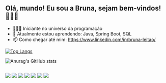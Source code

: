 ## Olá, mundo! Eu sou a Bruna, sejam bem-vindos! 👋🏻😉

- 👩🏻‍🚀 Iniciante no universo da programação
- 🌱 Atualmente estou aprendendo: Java, Spring Boot, SQL
- 📫 Como chegar até mim: https://www.linkedin.com/in/bruna-leitao/


[![Top Langs](https://github-readme-stats.vercel.app/api/top-langs/?username=brunacr&layout=compact&langs_count=8&theme=radical)](https://github.com/anuraghazra/github-readme-stats)

![Anurag's GitHub stats](https://github-readme-stats.vercel.app/api?username=brunacr&include_all_commits=true&show_icons=true&theme=radical)


##
<div>
<img src=https://img.shields.io/badge/Java-ED8B00?style=for-the-badge&logo=java&logoColor=white>
<img src=https://img.shields.io/badge/Spring-6DB33F?style=for-the-badge&logo=spring&logoColor=white>
<img src=https://img.shields.io/badge/MySQL-00000F?style=for-the-badge&logo=mysql&logoColor=white>
<img src=https://img.shields.io/badge/HTML5-E34F26?style=for-the-badge&logo=html5&logoColor=white>
<img src=https://img.shields.io/badge/CSS3-1572B6?style=for-the-badge&logo=css3&logoColor=white>
<img src=https://img.shields.io/badge/TypeScript-007ACC?style=for-the-badge&logo=typescript&logoColor=white>
<img src=https://img.shields.io/badge/React-20232A?style=for-the-badge&logo=react&logoColor=61DAFB>
</div>     
          
          
